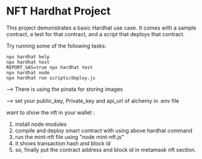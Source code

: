 # NFT Hardhat Project

This project demonstrates a basic Hardhat use case. It comes with a sample contract, a test for that contract, and a script that deploys that contract.

Try running some of the following tasks:

```shell
npx hardhat help
npx hardhat test
REPORT_GAS=true npx hardhat test
npx hardhat node
npx hardhat run scripts/deploy.js
```

--> There is using the pinata for storing images 

--> set your public_key, Private_key and api_url of alchemy in .env file

want to show the nft in your wallet :
1.   install node modules
2.   compile and deploy smart contract with using above hardhat command 
3.   run the mint-nft file using "node mint-nft.js"
4.   it shows transaction hash and block id
5.   so, finally put the contract address and block id  in metamask nft section.
